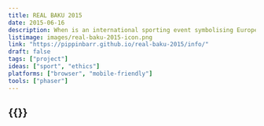```yaml
---
title: REAL BAKU 2015
date: 2015-06-16
description: When is an international sporting event symbolising European unity and goodwill not an international sporting event symbolising European unity and goodwill?! When you've been arbitrarily detained by the Azerbaijan government!
listimage: images/real-baku-2015-icon.png
link: "https://pippinbarr.github.io/real-baku-2015/info/"
draft: false
tags: ["project"]
ideas: ["sport", "ethics"]
platforms: ["browser", "mobile-friendly"]
tools: ["phaser"]
---
```


## {{<param title >}}
